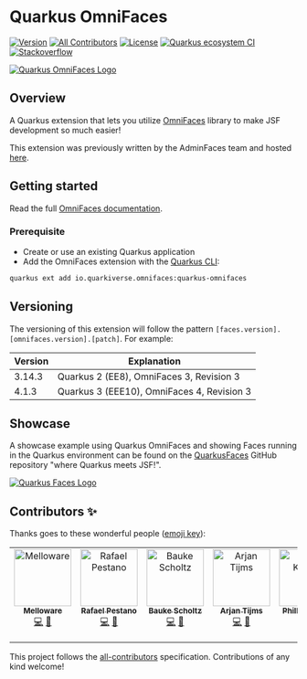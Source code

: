 # Quarkus OmniFaces

[![Version](https://img.shields.io/maven-central/v/io.quarkiverse.omnifaces/quarkus-omnifaces?logo=apache-maven&style=flat-square)](https://search.maven.org/artifact/io.quarkiverse.omnifaces/quarkus-omnifaces)
[![All Contributors](https://img.shields.io/badge/all_contributors-5-orange.svg?style=flat-square)](#contributors-)
[![License](https://img.shields.io/badge/License-Apache%202.0-blue.svg?style=flat-square)](https://opensource.org/licenses/Apache-2.0)
[![Quarkus ecosystem CI](https://github.com/quarkiverse/quarkus-omnifaces/actions/workflows/quarkus-snapshot.yaml/badge.svg)](https://github.com/quarkiverse/quarkus-omnifaces/actions/workflows/quarkus-snapshot.yaml)
[![Stackoverflow](https://img.shields.io/badge/StackOverflow-omnifaces-chocolate.svg)](https://stackoverflow.com/questions/tagged/omnifaces)

[![Quarkus OmniFaces Logo](https://github.com/quarkiverse/quarkus-omnifaces/blob/main/docs/modules/ROOT/assets/images/omnifaces.png)](https://omnifaces.org/)


## Overview

A Quarkus extension that lets you utilize [OmniFaces](https://omnifaces.org/) library to make JSF development so much easier!

This extension was previously written by the AdminFaces team and hosted [here](https://github.com/adminfaces/quarkus-omnifaces).

## Getting started

Read the full [OmniFaces documentation](https://quarkiverse.github.io/quarkiverse-docs/quarkus-omnifaces/dev/).

### Prerequisite

* Create or use an existing Quarkus application
* Add the OmniFaces extension with the [Quarkus CLI](https://quarkus.io/guides/cli-tooling):
```bash
quarkus ext add io.quarkiverse.omnifaces:quarkus-omnifaces
```

## Versioning

The versioning of this extension will follow the pattern `[faces.version].[omnifaces.version].[patch]`. For example:

| Version | Explanation |
| --- | --- |
| 3.14.3 | Quarkus 2 (EE8), OmniFaces 3, Revision 3 |
| 4.1.3 | Quarkus 3 (EEE10), OmniFaces 4, Revision 3 |

## Showcase

A showcase example using Quarkus OmniFaces and showing Faces running in the Quarkus environment can be found on
the [QuarkusFaces](https://github.com/melloware/quarkus-faces) GitHub repository "where Quarkus meets JSF!".

[![Quarkus Faces Logo](https://github.com/melloware/quarkus-faces/blob/main/src/site/QuarkusFaces.svg)](https://github.com/melloware/quarkus-faces)

## Contributors ✨

Thanks goes to these wonderful people ([emoji key](https://allcontributors.org/docs/en/emoji-key)):

<!-- ALL-CONTRIBUTORS-LIST:START - Do not remove or modify this section -->
<!-- prettier-ignore-start -->
<!-- markdownlint-disable -->
<table>
  <tbody>
    <tr>
      <td align="center" valign="top" width="14.28%"><a href="http://melloware.com"><img src="https://avatars.githubusercontent.com/u/4399574?v=4?s=100" width="100px;" alt="Melloware"/><br /><sub><b>Melloware</b></sub></a><br /><a href="https://github.com/quarkiverse/quarkus-omnifaces/commits?author=melloware" title="Code">💻</a> <a href="#maintenance-melloware" title="Maintenance">🚧</a></td>
      <td align="center" valign="top" width="14.28%"><a href="http://rpestano.wordpress.com"><img src="https://avatars.githubusercontent.com/u/1592273?v=4?s=100" width="100px;" alt="Rafael Pestano"/><br /><sub><b>Rafael Pestano</b></sub></a><br /><a href="https://github.com/quarkiverse/quarkus-omnifaces/commits?author=rmpestano" title="Code">💻</a> <a href="#maintenance-rmpestano" title="Maintenance">🚧</a></td>
      <td align="center" valign="top" width="14.28%"><a href="https://balusc.omnifaces.org"><img src="https://avatars.githubusercontent.com/u/173372?v=4?s=100" width="100px;" alt="Bauke Scholtz"/><br /><sub><b>Bauke Scholtz</b></sub></a><br /><a href="https://github.com/quarkiverse/quarkus-omnifaces/commits?author=BalusC" title="Code">💻</a> <a href="#maintenance-BalusC" title="Maintenance">🚧</a></td>
      <td align="center" valign="top" width="14.28%"><a href="http://arjan-tijms.omnifaces.org"><img src="https://avatars.githubusercontent.com/u/3037006?v=4?s=100" width="100px;" alt="Arjan Tijms"/><br /><sub><b>Arjan Tijms</b></sub></a><br /><a href="https://github.com/quarkiverse/quarkus-omnifaces/commits?author=arjantijms" title="Code">💻</a> <a href="#maintenance-arjantijms" title="Maintenance">🚧</a></td>
      <td align="center" valign="top" width="14.28%"><a href="http://www.phillip-kruger.com"><img src="https://avatars.githubusercontent.com/u/6836179?v=4?s=100" width="100px;" alt="Phillip Krüger"/><br /><sub><b>Phillip Krüger</b></sub></a><br /><a href="https://github.com/quarkiverse/quarkus-omnifaces/issues?q=author%3Aphillip-kruger" title="Bug reports">🐛</a></td>
      <td align="center" valign="top" width="14.28%"><a href="http://gastaldi.wordpress.com"><img src="https://avatars.githubusercontent.com/u/54133?v=4?s=100" width="100px;" alt="George Gastaldi"/><br /><sub><b>George Gastaldi</b></sub></a><br /><a href="#infra-gastaldi" title="Infrastructure (Hosting, Build-Tools, etc)">🚇</a></td>
    </tr>
  </tbody>
</table>

<!-- markdownlint-restore -->
<!-- prettier-ignore-end -->

<!-- ALL-CONTRIBUTORS-LIST:END -->

This project follows the [all-contributors](https://github.com/all-contributors/all-contributors) specification. Contributions of any kind welcome!
